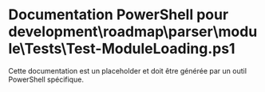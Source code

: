 # Documentation PowerShell pour development\roadmap\parser\module\Tests\Test-ModuleLoading.ps1

Cette documentation est un placeholder et doit être générée par un outil PowerShell spécifique.
